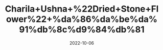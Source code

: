 ---
title: 'Charila+Ushna+%22Dried+Stone+Flower%22+%da%86%da%be%da%91%db%8c%d9%84%db%81'
date: '2022-10-06' 
metatag: '' 
inventory: '0' 
draft: false 
# meta description 
shortDescripton: '%ef%bf%bdIt+has+anti+fungal+property.+It+helps+in+healing+wounds+and+makes+hair+growth+better.'
description: 'Herb'
longdescription: ''
featured: True
# product Price
price: '50.0'
# Product Short Description
shortDescription: '%ef%bf%bdIt+has+anti+fungal+property.+It+helps+in+healing+wounds+and+makes+hair+growth+better.'
productID: '03E64F21-9C2A-ED11-9968-005056B3A416'
type: 'products'
category: 'Herb' 
thumnailproduct: 'https://eraconnect.blob.core.windows.net/product-images/aminsaddiquidawakhana/03E64F21-9C2A-ED11-9968-005056B3A416.webp' 
images:
  - image: 'https://eraconnect.blob.core.windows.net/product-images/aminsaddiquidawakhana/03E64F21-9C2A-ED11-9968-005056B3A416.webp'  
Variants:
---
